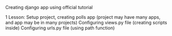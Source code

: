 Creating django app using official tutorial

1 Lesson:
Setup project, creating polls app (project may have many apps, and app may be in many projects)
Configuring views.py file (creating scripts inside)
Configuring urls.py file (using path function)